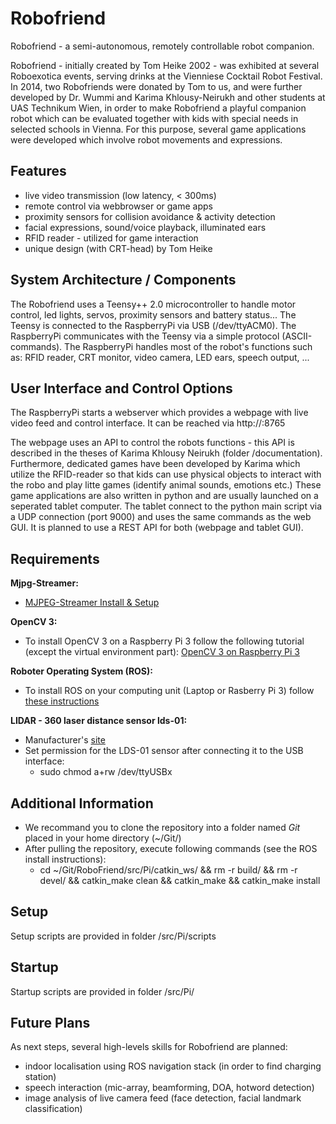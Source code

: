 # Robofriend

Robofriend - a semi-autonomous, remotely controllable robot companion.

Robofriend - initially created by Tom Heike 2002 - was exhibited at several Roboexotica events, serving drinks at the Vienniese Cocktail Robot Festival.
In 2014, two Robofriends were donated by Tom to us, and were further developed by Dr. Wummi and Karima Khlousy-Neirukh and other students at UAS Technikum Wien, in order to make Robofriend a playful companion robot which can be evaluated together with kids with special needs in selected schools in Vienna.
For this purpose, several game applications were developed which involve robot movements and expressions.


## Features
* live video transmission (low latency, < 300ms)
* remote control via webbrowser or game apps
* proximity sensors for collision avoidance & activity detection
* facial expressions, sound/voice playback, illuminated ears
* RFID reader - utilized for game interaction
* unique design (with CRT-head) by Tom Heike

## System Architecture / Components

The Robofriend uses a Teensy++ 2.0 microcontroller to handle motor control, led lights, servos, proximity sensors and battery status...
The Teensy is connected to the RaspberryPi via USB (/dev/ttyACM0). The RaspberryPi communicates with the Teensy via a simple protocol (ASCII-commands).
The RaspberryPi handles most of the robot's functions such as: RFID reader, CRT monitor, video camera, LED ears, speech output, ...

## User Interface and Control Options

The RaspberryPi starts a webserver which provides a webpage with live video feed and control interface.
It can be reached via http://<ip-adress-of-raspberry>:8765

The webpage uses an API to control the robots functions - this API is described in the theses of Karima Khlousy Neirukh (folder /documentation).
Furthermore, dedicated games have been developed by Karima which utilize the RFID-reader so that kids can use physical objects to interact with the robo and play litte games (identify animal sounds, emotions etc.)
These game applications are also written in python and are usually launched on a seperated tablet computer. The tablet connect to the python main script via a UDP connection (port 9000) and uses the same commands as the web GUI. It is planned to use a REST API for both (webpage and tablet GUI).

## Requirements

**Mjpg-Streamer:**
*  [MJPEG-Streamer Install & Setup](https://github.com/cncjs/cncjs/wiki/Setup-Guide:-Raspberry-Pi-%7C-MJPEG-Streamer-Install-&-Setup-&-FFMpeg-Recording)

**OpenCV 3:**
* To install OpenCV 3 on a Raspberry Pi 3 follow the following tutorial (except the virtual environment part):
[OpenCV 3 on Raspberry Pi 3](https://www.pyimagesearch.com/2017/09/04/raspbian-stretch-install-opencv-3-python-on-your-raspberry-pi/)

**Roboter Operating System (ROS):**
* To install ROS on your computing unit (Laptop or Rasberry Pi 3) follow [these instructions](https://github.com/ProjectKitchen/RoboFriend/tree/ros-node-devel/src/Pi/scripts)

**LIDAR - 360 laser distance sensor lds-01:**
* Manufacturer's [site](http://www.robotis.us/360-laser-distance-sensor-lds-01-lidar/)
* Set permission for the LDS-01 sensor after connecting it to the USB interface:
   * sudo chmod a+rw /dev/ttyUSBx

## Additional Information

* We recommand you to clone the repository into a folder named *Git* placed in your home directory (~/Git/)
* After pulling the repository, execute following commands (see the ROS install instructions):
   * cd ~/Git/RoboFriend/src/Pi/catkin_ws/ && rm -r build/ && rm -r devel/ && catkin_make clean && catkin_make && catkin_make install

## Setup

Setup scripts are provided in folder /src/Pi/scripts

## Startup

Startup scripts are provided in folder /src/Pi/

## Future Plans

As next steps, several high-levels skills for Robofriend are planned:
* indoor localisation using ROS navigation stack (in order to find charging station)
* speech interaction (mic-array, beamforming, DOA, hotword detection)
* image analysis of live camera feed (face detection, facial landmark classification)
